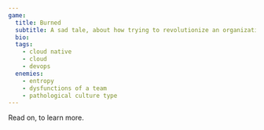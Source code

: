 ```yaml
---
game:
  title: Burned
  subtitle: A sad tale, about how trying to revolutionize an organization's culture by going cloud native backfires, and leads to stress and burnout.
  bio:
  tags:
    - cloud native
    - cloud
    - devops
  enemies:
    - entropy
    - dysfunctions of a team
    - pathological culture type
---
```


Read on, to learn more.
